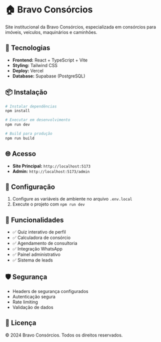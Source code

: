 # 🏠 Bravo Consórcios

Site institucional da Bravo Consórcios, especializada em consórcios para imóveis, veículos, maquinários e caminhões.

## 🚀 Tecnologias

- **Frontend:** React + TypeScript + Vite
- **Styling:** Tailwind CSS
- **Deploy:** Vercel
- **Database:** Supabase (PostgreSQL)

## 📦 Instalação

```bash
# Instalar dependências
npm install

# Executar em desenvolvimento
npm run dev

# Build para produção
npm run build
```

## 🌐 Acesso

- **Site Principal:** `http://localhost:5173`
- **Admin:** `http://localhost:5173/admin`

## 🔧 Configuração

1. Configure as variáveis de ambiente no arquivo `.env.local`
2. Execute o projeto com `npm run dev`

## 📱 Funcionalidades

- ✅ Quiz interativo de perfil
- ✅ Calculadora de consórcio
- ✅ Agendamento de consultoria
- ✅ Integração WhatsApp
- ✅ Painel administrativo
- ✅ Sistema de leads

## 🛡️ Segurança

- Headers de segurança configurados
- Autenticação segura
- Rate limiting
- Validação de dados

## 📄 Licença

© 2024 Bravo Consórcios. Todos os direitos reservados.
